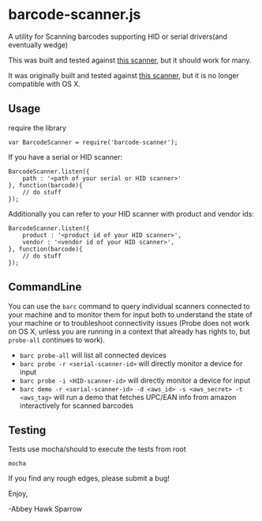 barcode-scanner.js
==================
A utility for Scanning barcodes supporting HID or serial drivers(and eventually wedge)

This was built and tested against [this scanner](https://www.amazon.com/NETUM-Bluetooth-Handheld-Wireless-NT-1228BL/dp/B07CBS52KJ/), but it should work for many.

It was originally built and tested against [this scanner](https://www.amazon.com/gp/product/B00Y83TXOE/ref=as_li_qf_sp_asin_il_tl?ie=UTF8&tag=khrome-20&camp=1789&creative=9325&linkCode=as2&creativeASIN=B00Y83TXOE&linkId=6d3e5fee052ba6406daf2379db13c971), but it is no longer compatible with OS X.



Usage
-----

require the library

    var BarcodeScanner = require('barcode-scanner');

If you have a serial or HID scanner:

    BarcodeScanner.listen({
        path : '<path of your serial or HID scanner>'
    }, function(barcode){
        // do stuff
    });

Additionally you can refer to your HID scanner with product and vendor ids:

    BarcodeScanner.listen({
        product : '<product id of your HID scanner>',
        vendor : '<vendor id of your HID scanner>',
    }, function(barcode){
        // do stuff
    });

CommandLine
-----------
You can use the `barc` command to query individual scanners connected to your machine and to monitor them for input both to understand the state of your machine or to troubleshoot connectivity issues (Probe does not work on OS X, unless you are running in a context that already has rights to, but `probe-all` continues to work).

- `barc probe-all` will list all connected devices
- `barc probe -r <serial-scanner-id>` will directly monitor a device for input
- `barc probe -i <HID-scanner-id>` will directly monitor a device for input
- `barc demo -r <serial-scanner-id> -d <aws_id> -s <aws_secret> -t <aws_tag>` will run a demo that fetches UPC/EAN info from amazon interactively for scanned barcodes



Testing
-------
Tests use mocha/should to execute the tests from root

    mocha

If you find any rough edges, please submit a bug!

Enjoy,

-Abbey Hawk Sparrow
